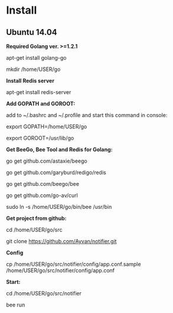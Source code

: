 Install 
========================

Ubuntu 14.04
------------------------

**Required Golang ver. >=1.2.1**

apt-get install golang-go

mkdir /home/USER/go


**Install Redis server**

apt-get install redis-server


**Add GOPATH and GOROOT:**

add to ~/.bashrc and ~/.profile and start this command in console:

export GOPATH=/home/USER/go

export GOROOT=/usr/lib/go


**Get BeeGo, Bee Tool and Redis for Golang:**

go get github.com/astaxie/beego

go get github.com/garyburd/redigo/redis

go get github.com/beego/bee

go get github.com/go-av/curl

sudo ln -s /home/USER/go/bin/bee /usr/bin


**Get project from github:**

cd /home/USER/go/src

git clone https://github.com/Ayvan/notifier.git


**Config**

cp /home/USER/go/src/notifier/config/app.conf.sample /home/USER/go/src/notifier/config/app.conf

**Start:**

cd /home/USER/go/src/notifier

bee run